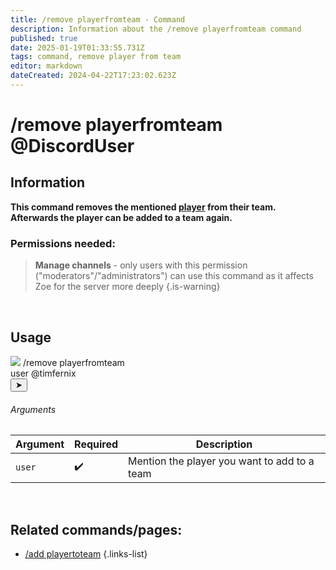 ```yaml
---
title: /remove playerfromteam - Command
description: Information about the /remove playerfromteam command
published: true
date: 2025-01-19T01:33:55.731Z
tags: command, remove player from team
editor: markdown
dateCreated: 2024-04-22T17:23:02.623Z
---
```


# /remove playerfromteam @DiscordUser
## Information
**This command removes the mentioned [player](/en/terms/player) from their team. Afterwards the player can be added to a team again.**
<br>

### Permissions needed:
>**Manage channels** - only users with this permission ("moderators"/"administrators") can use this command as it affects Zoe for the server more deeply {.is-warning}

<br>

## Usage
<div class="discord-preview">
    <div class="dcp-chatbar">
        <img src="https://zoe-discord-bot.ch/img/favicon.ico" class="dcp-avatar">
        <span class="dcp-command">/remove playerfromteam</span>
        <div class="dcp-args">
            <div class="dcp-arg">
                <span class="dcp-arg-label">user</span>
                <span class="dcp-arg-value">
              	<span class="dcp-mention">@timfernix</span>
              </span>
            </div>
        </div>
        <button class="dcp-send-btn">&#10148;</button> 
    </div>
</div>

###### Arguments
| Argument | Required | Description |
|----------|----------|-------------|
| `user` | :heavy_check_mark: | Mention the player you want to add to a team |
<br>

## Related commands/pages:
-  [/add playertoteam](/en/commands/team/addplayer)
{.links-list}